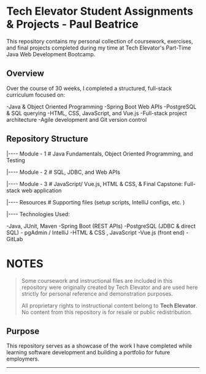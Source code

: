 # Tech Elevator Student Assignments & Projects - Paul Beatrice

This repository contains my personal collection of coursework, exercises, and final projects completed during my time at Tech Elevator's Part-Time Java Web Development Bootcamp.

## Overview

Over the course of 30 weeks, I completed a structured, full-stack curriculum focused on:

-Java & Object Oriented Programming
-Spring Boot Web APIs
-PostgreSQL & SQL querying
-HTML, CSS, JavaScript, and Vue.js
-Full-stack project architecture
-Agile development and Git version control


## Repository Structure

|---- Module - 1 # Java Fundamentals, Object Oriented Programming, and Testing

|---- Module - 2 # SQL, JDBC, and Web APIs

|---- Module - 3 # JavaScript/ Vue.js,  HTML & CSS, 
        & Final Capstone: Full-stack web application
        
        
|---- Resources # Supporting files (setup scripts, IntelliJ configs, etc. )

|---- Technologies Used: 

-Java, JUnit, Maven
-Spring Boot (REST APIs)
-PostgreSQL (JDBC & direct SQL) - pgAdmin / IntelliJ
-HTML & CSS , JavaScript
-Vue.js (front end)
-GitLab



# NOTES  

> Some coursework and instructional files are included in this repository were originally created by Tech Elevator and are used here strictly for personal reference and demonstration purposes.
>
> All proprietary rights to instructional content belong to **Tech Elevator**. No content from this repository is for resale or public redistribution.


## Purpose

This repository serves as a showcase of the work I have completed while learning software development and building a portfolio for future employmers.

------------------------------------------------------------------------------------------------------------------------------------------------------------------------------------------------------------------------------
